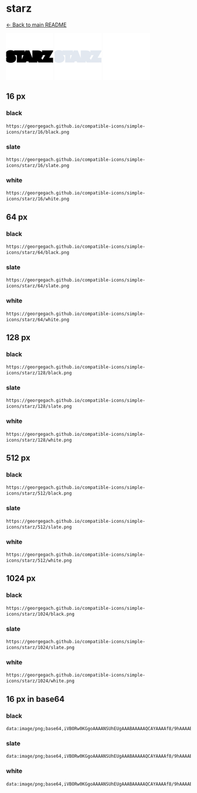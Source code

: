# starz

[← Back to main README](../../README.md)


<img src="./128/black.png" width="128" alt="starz black icon" />
<img src="./128/slate.png" width="128" alt="starz slate icon" />
<img src="./128/white.png" width="128" alt="starz white icon" />

## 16 px

### black
```
https://georgegach.github.io/compatible-icons/simple-icons/starz/16/black.png
```

### slate
```
https://georgegach.github.io/compatible-icons/simple-icons/starz/16/slate.png
```

### white
```
https://georgegach.github.io/compatible-icons/simple-icons/starz/16/white.png
```

## 64 px

### black
```
https://georgegach.github.io/compatible-icons/simple-icons/starz/64/black.png
```

### slate
```
https://georgegach.github.io/compatible-icons/simple-icons/starz/64/slate.png
```

### white
```
https://georgegach.github.io/compatible-icons/simple-icons/starz/64/white.png
```

## 128 px

### black
```
https://georgegach.github.io/compatible-icons/simple-icons/starz/128/black.png
```

### slate
```
https://georgegach.github.io/compatible-icons/simple-icons/starz/128/slate.png
```

### white
```
https://georgegach.github.io/compatible-icons/simple-icons/starz/128/white.png
```

## 512 px

### black
```
https://georgegach.github.io/compatible-icons/simple-icons/starz/512/black.png
```

### slate
```
https://georgegach.github.io/compatible-icons/simple-icons/starz/512/slate.png
```

### white
```
https://georgegach.github.io/compatible-icons/simple-icons/starz/512/white.png
```

## 1024 px

### black
```
https://georgegach.github.io/compatible-icons/simple-icons/starz/1024/black.png
```

### slate
```
https://georgegach.github.io/compatible-icons/simple-icons/starz/1024/slate.png
```

### white
```
https://georgegach.github.io/compatible-icons/simple-icons/starz/1024/white.png
```

## 16 px in base64

### black
```
data:image/png;base64,iVBORw0KGgoAAAANSUhEUgAAABAAAAAQCAYAAAAf8/9hAAAABmJLR0QA/wD/AP+gvaeTAAAAr0lEQVQ4je3QMU6CQRQE4A8hiIjRzoR4EHvjCbwPh7H1BPY2lNRamVgZIIgYXPyVZkyWmpapJm/ezsxbDtgbLbRxiRlOKu0n2gIX+A0/Q6c2eMYVvvPgC32ULN7gMXyekE4MV+I6wwZj/GGCaUwe8JZ5wVP2P3B7hGP00mZeNTtHg+vMCj5xn6YN7uSEFV4xCm/wjhcsk7gI/9emKK2kDTOE0+oT1xhUDbp2URywP7aHIzRyOMc+HwAAAABJRU5ErkJggg==
```

### slate
```
data:image/png;base64,iVBORw0KGgoAAAANSUhEUgAAABAAAAAQCAYAAAAf8/9hAAAABmJLR0QA/wD/AP+gvaeTAAABFElEQVQ4je2RTS4EYQBEX33d9PyhwyCZWEgsXcDeEdxA4gyOYu8WLuAINhKJ9hMyM0bLGD3NfGUhxF6seNtKKpV68M+Pke3kajBYn427DyGUzc+g1Xp9G6dpspnnZVGU+dtCjFvLy2W/31+YTObSr4Li7vEcs+HAVCYRmhi3BLUhJbJL4ASRyoyApk0qEYHnYFgDXgK0hc6M18AXNiA1JR+CKsxilHoRnxMkIAviIAhlBBoGIY8+dklIS0TPDDsAhlqRcSIdYyeWZjOzF8BXRBtzCzrFnmC2sUcEbpBy7Ca4IngumiOgJjoi9mVb18Nh7+l+pQ/Q6ZTtzxMvu91qtSg7AFlW1dNpY/67gSyr6l8U/Hd4By7ggp96F9yYAAAAAElFTkSuQmCC
```

### white
```
data:image/png;base64,iVBORw0KGgoAAAANSUhEUgAAABAAAAAQCAYAAAAf8/9hAAAABmJLR0QA/wD/AP+gvaeTAAAAvklEQVQ4je3RTU5CQRAE4G8eREFEXWlCPIh7j+AZPIOXceUtvIgbEi9AhLzEH3wK46ZIXtyypVY1PdNd1TUcsDdKrXWAKywx7t39YoAWF9iWUtpa6xTD/oA5rvGdhk+coMvDWzyHryIyxBYfDS7xhQlecn6NwBgPWOMMM8xRcIz7JmSU4mrnDOfY4Ca1Du94itMN7nYrzPCGxyiOkkmbfH7S1GS9Zfi01FpLBiyiNOmFuMZpz8HRv0/oHLA//gCrhzPkbybVoQAAAABJRU5ErkJggg==
```


